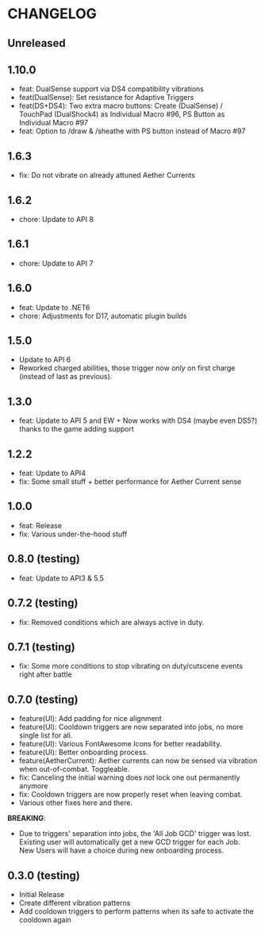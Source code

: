﻿# CHANGELOG

## Unreleased

## 1.10.0

- feat: DualSense support via DS4 compatibility vibrations
- feat(DualSense): Set resistance for Adaptive Triggers
- feat(DS+DS4): Two extra macro buttons:
  Create (DualSense) / TouchPad (DualShock4) as Individual Macro #96,
  PS Button as Individual Macro #97
- feat: Option to /draw & /sheathe with PS button instead of Macro #97

## 1.6.3

- fix: Do not vibrate on already attuned Aether Currents

## 1.6.2

- chore: Update to API 8

## 1.6.1

- chore: Update to API 7

## 1.6.0

- feat: Update to .NET6
- chore: Adjustments for D17, automatic plugin builds

## 1.5.0

- Update to API 6
- Reworked charged abilities, those trigger now _only_ on first charge (instead of last as previous).

## 1.3.0

- feat: Update to API 5 and EW + Now works with DS4 (maybe even DS5?) thanks to the game adding support

## 1.2.2

- feat: Update to API4
- fix: Some small stuff + better performance for Aether Current sense

## 1.0.0

- feat: Release
- fix: Various under-the-hood stuff

## 0.8.0 (testing)

- feat: Update to API3 & 5.5

## 0.7.2 (testing)

- fix: Removed conditions which are always active in duty.

## 0.7.1 (testing)

- fix: Some more conditions to stop vibrating on duty/cutscene events right after battle

## 0.7.0 (testing)

- feature(UI): Add padding for nice alignment
- feature(UI): Cooldown triggers are now separated into jobs, no more single list for all.
- feature(UI): Various FontAwesome Icons for better readability.
- feature(UI): Better onboarding process.
- feature(AetherCurrent): Aether currents can now be sensed via vibration when out-of-combat. Toggleable.
- fix: Canceling the initial warning does _not_ lock one out permanently anymore
- fix: Cooldown triggers are now properly reset when leaving combat.
- Various other fixes here and there.
  
**BREAKING**:

- Due to triggers' separation into jobs, the 'All Job GCD' trigger was lost.
  Existing user will automatically get a new GCD trigger for each Job.  
  New Users will have a choice during new onboarding process.

## 0.3.0 (testing)

- Initial Release
- Create different vibration patterns
- Add cooldown triggers to perform patterns when its safe to activate the cooldown again